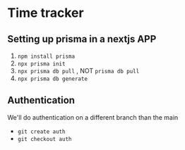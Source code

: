 # Time tracker

## Setting up prisma in a nextjs APP
1. `npm install prisma`
2. `npx prisma init`
3. `npx prisma db pull` , NOT `prisma db pull`
4. `npx prisma db generate`

## Authentication
We'll do authentication on a different branch than the main

- `git create auth`
- `git checkout auth`
